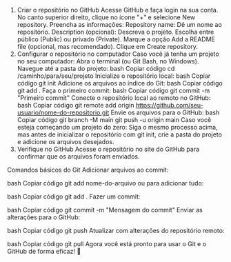 
1. Criar o repositório no GitHub
Acesse GitHub e faça login na sua conta.
No canto superior direito, clique no ícone "+" e selecione New repository.
Preencha as informações:
Repository name: Dê um nome ao repositório.
Description (opcional): Descreva o projeto.
Escolha entre público (Public) ou privado (Private).
Marque a opção Add a README file (opcional, mas recomendado).
Clique em Create repository.
2. Configurar o repositório no computador
Caso você já tenha um projeto no seu computador:
Abra o terminal (ou Git Bash, no Windows).
Navegue até a pasta do projeto:
bash
Copiar código
cd /caminho/para/seu/projeto
Inicialize o repositório local:
bash
Copiar código
git init
Adicione os arquivos ao índice do Git:
bash
Copiar código
git add .
Faça o primeiro commit:
bash
Copiar código
git commit -m "Primeiro commit"
Conecte o repositório local ao remoto no GitHub:
bash
Copiar código
git remote add origin https://github.com/seu-usuario/nome-do-repositorio.git
Envie os arquivos para o GitHub:
bash
Copiar código
git branch -M main
git push -u origin main
Caso você esteja começando um projeto do zero:
Siga o mesmo processo acima, mas antes de inicializar o repositório com git init, crie a pasta do projeto e adicione os arquivos desejados.
3. Verifique no GitHub
Acesse o repositório no site do GitHub para confirmar que os arquivos foram enviados.

Comandos básicos do Git
Adicionar arquivos ao commit:

bash
Copiar código
git add nome-do-arquivo
ou para adicionar tudo:

bash
Copiar código
git add .
Fazer um commit:

bash
Copiar código
git commit -m "Mensagem do commit"
Enviar as alterações para o GitHub:

bash
Copiar código
git push
Atualizar com alterações do repositório remoto:

bash
Copiar código
git pull
Agora você está pronto para usar o Git e o GitHub de forma eficaz! 🎉
